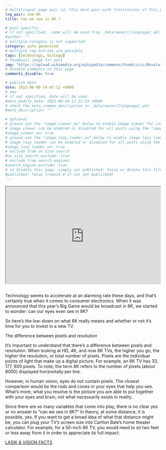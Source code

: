 ```yaml
---
# multilingual page pair id, this must pair with translations of this page. (This name must be unique)
lng_pair: see-8k
title: Can we see in 8K ?

# post specific
# if not specified, .name will be used from _data/owner/[language].yml
#author: ""
# multiple category is not supported
category: auto generated
# multiple tag entries are possible
tags: [technology, biology]
# thumbnail image for post
img: "https://upload.wikimedia.org/wikipedia/commons/thumb/c/cc/Resolution_of_SD%2C_Full_HD%2C_4K_Ultra_HD_%26_8K_Ultra_HD.svg/1920px-Resolution_of_SD%2C_Full_HD%2C_4K_Ultra_HD_%26_8K_Ultra_HD.svg.png"
# disable comments on this page
comments_disable: true

# publish date
date: 2022-06-08 14:47:12 +0900
# seo
# if not specified, date will be used.
#meta_modify_date: 2021-08-10 11:32:53 +0900
# check the meta_common_description in _data/owner/[language].yml
#meta_description: ""

# optional
# please use the "image_viewer_on" below to enable image viewer for individual pages or posts (_posts/ or [language]/_posts folders).
# image viewer can be enabled or disabled for all posts using the "image_viewer_posts: true" setting in _data/conf/main.yml.
#image_viewer_on: true
# please use the "image_lazy_loader_on" below to enable image lazy loader for individual pages or posts (_posts/ or [language]/_posts folders).
# image lazy loader can be enabled or disabled for all posts using the "image_lazy_loader_posts: true" setting in _data/conf/main.yml.
#image_lazy_loader_on: true
# exclude from on site search
#on_site_search_exclude: true
# exclude from search engines
#search_engine_exclude: true
# to disable this page, simply set published: false or delete this file
#published: false {remove # if not yet published}
---
```


<div style="position:relative;padding-bottom:56.25%;padding-top:35px;height:0;margin-bottom:2em;overflow:hidden">
    <iframe style="position:absolute;top:0;left:0;width:100%;height:100%"  src="https://www.youtube.com/embed/_yATw_xL2uA?si=kT9omVx88r9oPelN" title="YouTube video player"  allowfullscreen>
    </iframe>
</div>
Technology seems to accelerate at an alarming rate these days, and that’s certainly true when it comes to consumer electronics. When it was announced that this year’s Big Game would be broadcast in 8K, we started to wonder: can our eyes even see in 8K?

So here’s the low-down on what 8K really means and whether or not it’s time for you to invest in a new TV.

The difference between pixels and resolution

It’s important to understand that there’s a difference between pixels and resolution. When looking at HD, 4K, and now 8K TVs, the higher you go, the higher the resolution, or total number of pixels. Pixels are the individual points of light that make up a digital picture. For example, an 8K TV has 33, 177, 600 pixels. To note, the term 8K refers to the number of pixels (about 8000) displayed horizontally per line.

However, in human vision, eyes do not contain pixels. The closest comparison would be the rods and cones in your eyes that help you see. What’s more, what you resolve is the picture you are able to put together with your eyes and brain, not what necessarily exists in reality.

Since there are so many variables that come into play, there is no clear yes or no answer to “can we see in 8K?” In theory, at some distance, it is possible, yes. If you want to get a broad idea of what that distance might be, you can plug your TV’s screen size into Carlton Bale’s home theater calculator. For example, for a 50-inch 8K TV, you would need to sit two feet or less away from it in order to appreciate its full impact.

[LASIK & VISION FACTS](https://www.lasikmd.com/blog/can-the-human-eye-see-in-8k)
